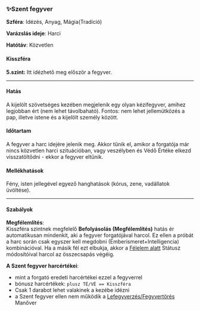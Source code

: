 ### ✨Szent fegyver


**Szféra**: Idézés, Anyag, Mágia(Tradíció)

**Varázslás ideje**: Harci

**Hatótáv**: Közvetlen

#### Kisszféra

**5.szint:** Itt idézhető meg először a fegyver.

---
#### Hatás

 A kijelölt szövetséges kezében megjelenik egy olyan kézifegyver, amihez legjobban ért (nem lehet távolbaható). Fontos: nem lehet jellemütközés a pap, illetve istene és a kijelölt személy között.

#### Időtartam

A fegyver a harc idejére jelenik meg. Akkor tűnik el, amikor a forgatója már nincs közvetlen harci szituációban, vagy veszélyben és Védő Értéke elkezd visszatöltődni - ekkor a fegyver eltűnik.

#### Mellékhatások

Fény, isten jellegével egyező hanghatások (kórus, zene, vadállatok üvöltése).

---
#### Szabályok

**Megfélemlítés**:\
Kisszféra szintnek megfelelő **Befolyásolás (Megfélemlítés)** hatás ér automatikusan mindenkit, aki a fegyver forgatójával harcol. Ez ellen a próbát a harc során csak egyszer kell megdobni (Emberismeret+Intelligencia) kombinációval. Ha a másik fél ezt elbukja, akkor a [Félelem alatt](../082_statuszok.md#%EF%B8%8F-f%C3%A9lelem-alatt-1-szorong%C3%A1s) Státusz módosítóival harcol az összecsapás végéig.

**A Szent fegyver harcértékei**:
- mint a forgató eredeti harcértékei ezzel a fegyverrel
- bónusz harcértékek: `plusz TÉ/VÉ == Kisszféra`
- Csak 1 darabot lehet valakinek a kezébe idézni
- a Szent fegyver ellen nem működik  a [Lefegyverzés/Fegyvertörés](../066_05_altalanos_manoverek.md#lefegyverzés--fegyvertörés) Manőver
